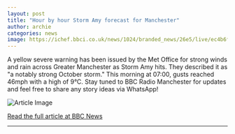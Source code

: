 ```yaml
---
layout: post
title: "Hour by hour Storm Amy forecast for Manchester"
author: archie
categories: news
image: https://ichef.bbci.co.uk/news/1024/branded_news/26e5/live/ec4b6fc0-a050-11f0-b687-23a5afa8b42e.jpg
---
```

A yellow severe warning has been issued by the Met Office for strong winds and rain across Greater Manchester as Storm Amy hits. They described it as "a notably strong October storm." This morning at 07:00, gusts reached 46mph with a high of 9°C. Stay tuned to BBC Radio Manchester for updates and feel free to share any story ideas via WhatsApp!

![Article Image](https://ichef.bbci.co.uk/news/1024/branded_news/26e5/live/ec4b6fc0-a050-11f0-b687-23a5afa8b42e.jpg)

[Read the full article at BBC News](https://www.bbc.com/news/articles/c98e29kz4e0o?at_medium=RSS&at_campaign=rss)

---

